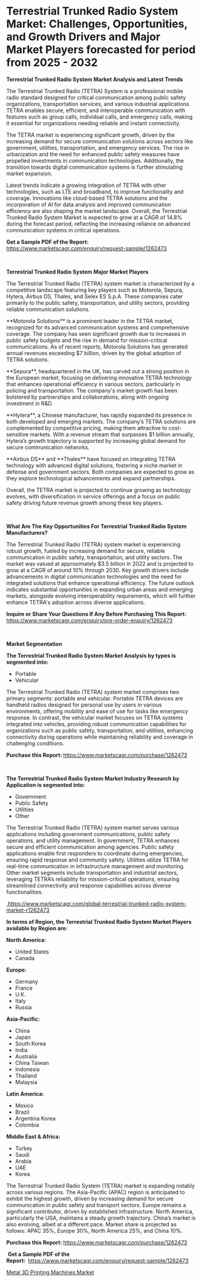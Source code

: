 <p><h1>Terrestrial Trunked Radio System Market: Challenges, Opportunities, and Growth Drivers and Major Market Players forecasted for period from 2025 - 2032</h1></p><p><strong>Terrestrial Trunked Radio System Market Analysis and Latest Trends</strong></p>
<p><p>The Terrestrial Trunked Radio (TETRA) System is a professional mobile radio standard designed for critical communication among public safety organizations, transportation services, and various industrial applications. TETRA enables secure, efficient, and interoperable communication with features such as group calls, individual calls, and emergency calls, making it essential for organizations needing reliable and instant connectivity.</p><p>The TETRA market is experiencing significant growth, driven by the increasing demand for secure communication solutions across sectors like government, utilities, transportation, and emergency services. The rise in urbanization and the need for enhanced public safety measures have propelled investments in communication technologies. Additionally, the transition towards digital communication systems is further stimulating market expansion.</p><p>Latest trends indicate a growing integration of TETRA with other technologies, such as LTE and broadband, to improve functionality and coverage. Innovations like cloud-based TETRA solutions and the incorporation of AI for data analysis and improved communication efficiency are also shaping the market landscape. Overall, the Terrestrial Trunked Radio System Market is expected to grow at a CAGR of 14.8% during the forecast period, reflecting the increasing reliance on advanced communication systems in critical operations.</p></p>
<p><strong>Get a Sample PDF of the Report:&nbsp;</strong> <a href="https://www.marketscagr.com/enquiry/request-sample/1262473?utm_campaign=2454&utm_medium=2&utm_source=Github&utm_content=ia&utm_term=17022025&utm_id=terrestrial-trunked-radio-system">https://www.marketscagr.com/enquiry/request-sample/1262473</a></p>
<p>&nbsp;</p>
<p><strong>Terrestrial Trunked Radio System Major Market Players</strong></p>
<p><p>The Terrestrial Trunked Radio (TETRA) system market is characterized by a competitive landscape featuring key players such as Motorola, Sepura, Hytera, Airbus DS, Thales, and Selex ES S.p.A. These companies cater primarily to the public safety, transportation, and utility sectors, providing reliable communication solutions.</p><p>**Motorola Solutions** is a prominent leader in the TETRA market, recognized for its advanced communication systems and comprehensive coverage. The company has seen significant growth due to increases in public safety budgets and the rise in demand for mission-critical communications. As of recent reports, Motorola Solutions has generated annual revenues exceeding $7 billion, driven by the global adoption of TETRA solutions.</p><p>**Sepura**, headquartered in the UK, has carved out a strong position in the European market, focusing on delivering innovative TETRA technology that enhances operational efficiency in various sectors, particularly in policing and transportation. The company's market growth has been bolstered by partnerships and collaborations, along with ongoing investment in R&D.</p><p>**Hytera**, a Chinese manufacturer, has rapidly expanded its presence in both developed and emerging markets. The company’s TETRA solutions are complemented by competitive pricing, making them attractive to cost-sensitive markets. With a revenue stream that surpasses $1 billion annually, Hytera’s growth trajectory is supported by increasing global demand for secure communication networks.</p><p>**Airbus DS** and **Thales** have focused on integrating TETRA technology with advanced digital solutions, fostering a niche market in defense and government sectors. Both companies are expected to grow as they explore technological advancements and expand partnerships.</p><p>Overall, the TETRA market is projected to continue growing as technology evolves, with diversification in service offerings and a focus on public safety driving future revenue growth among these key players.</p></p>
<p>&nbsp;</p>
<p><strong>What Are The Key Opportunities For Terrestrial Trunked Radio System Manufacturers?</strong></p>
<p><p>The Terrestrial Trunked Radio (TETRA) system market is experiencing robust growth, fueled by increasing demand for secure, reliable communication in public safety, transportation, and utility sectors. The market was valued at approximately $3.5 billion in 2022 and is projected to grow at a CAGR of around 10% through 2030. Key growth drivers include advancements in digital communication technologies and the need for integrated solutions that enhance operational efficiency. The future outlook indicates substantial opportunities in expanding urban areas and emerging markets, alongside evolving interoperability requirements, which will further enhance TETRA's adoption across diverse applications.</p></p>
<p><strong>Inquire or Share Your Questions If Any Before Purchasing This Report:</strong> <a href="https://www.marketscagr.com/enquiry/pre-order-enquiry/1262473?utm_campaign=2454&utm_medium=2&utm_source=Github&utm_content=ia&utm_term=17022025&utm_id=terrestrial-trunked-radio-system">https://www.marketscagr.com/enquiry/pre-order-enquiry/1262473</a></p>
<p>&nbsp;</p>
<p><strong>Market Segmentation</strong></p>
<p><strong>The Terrestrial Trunked Radio System Market Analysis by types is segmented into:</strong></p>
<p><ul><li>Portable</li><li>Vehicular</li></ul></p>
<p><p>The Terrestrial Trunked Radio (TETRA) system market comprises two primary segments: portable and vehicular. Portable TETRA devices are handheld radios designed for personal use by users in various environments, offering mobility and ease of use for tasks like emergency response. In contrast, the vehicular market focuses on TETRA systems integrated into vehicles, providing robust communication capabilities for organizations such as public safety, transportation, and utilities, enhancing connectivity during operations while maintaining reliability and coverage in challenging conditions.</p></p>
<p><strong>Purchase this Report:&nbsp;</strong><a href="https://www.marketscagr.com/purchase/1262473?utm_campaign=2454&utm_medium=2&utm_source=Github&utm_content=ia&utm_term=17022025&utm_id=terrestrial-trunked-radio-system">https://www.marketscagr.com/purchase/1262473</a></p>
<p>&nbsp;</p>
<p><strong>The Terrestrial Trunked Radio System Market Industry Research by Application is segmented into:</strong></p>
<p><ul><li>Government</li><li>Public Safety</li><li>Utilities</li><li>Other</li></ul></p>
<p><p>The Terrestrial Trunked Radio (TETRA) system market serves various applications including government communications, public safety operations, and utility management. In government, TETRA enhances secure and efficient communication among agencies. Public safety applications enable first responders to coordinate during emergencies, ensuring rapid response and community safety. Utilities utilize TETRA for real-time communication in infrastructure management and monitoring. Other market segments include transportation and industrial sectors, leveraging TETRA’s reliability for mission-critical operations, ensuring streamlined connectivity and response capabilities across diverse functionalities.</p></p>
<p><a href="https://www.marketscagr.com/global-terrestrial-trunked-radio-system-market-r1262473?utm_campaign=2454&utm_medium=2&utm_source=Github&utm_content=ia&utm_term=17022025&utm_id=terrestrial-trunked-radio-system">&nbsp;https://www.marketscagr.com/global-terrestrial-trunked-radio-system-market-r1262473</a></p>
<p><strong>In terms of Region, the Terrestrial Trunked Radio System Market Players available by Region are:</strong></p>
<p>
    <p> <strong> North America: </strong>
        <ul>
            <li>United States</li>
            <li>Canada</li>
        </ul>
        </p> 
    <p> <strong> Europe: </strong>
        <ul>
            <li>Germany</li>
            <li>France</li>
            <li>U.K.</li>
            <li>Italy</li>
            <li>Russia</li>
        </ul>
        </p> 
    <p> <strong> Asia-Pacific: </strong>
        <ul>
            <li>China</li>
            <li>Japan</li>
            <li>South Korea</li>
            <li>India</li>
            <li>Australia</li>
            <li>China Taiwan</li>
            <li>Indonesia</li>
            <li>Thailand</li>
            <li>Malaysia</li>
        </ul>
        </p> 
    <p> <strong> Latin America: </strong>
        <ul>
            <li>Mexico</li>
            <li>Brazil</li>
            <li>Argentina Korea</li>
            <li>Colombia</li>
        </ul>
        </p> 
    <p> <strong> Middle East & Africa: </strong>
        <ul>
            <li>Turkey</li>
            <li>Saudi</li>
            <li>Arabia</li>
            <li>UAE</li>
            <li>Korea</li>
        </ul>
    </p>
    </p>
<p><p>The Terrestrial Trunked Radio System (TETRA) market is expanding notably across various regions. The Asia-Pacific (APAC) region is anticipated to exhibit the highest growth, driven by increasing demand for secure communication in public safety and transport sectors. Europe remains a significant contributor, driven by established infrastructure. North America, particularly the USA, maintains a steady growth trajectory. China’s market is also evolving, albeit at a different pace. Market share is projected as follows: APAC 35%, Europe 30%, North America 25%, and China 10%.</p></p>
<p><strong>Purchase this Report: </strong><a href="https://www.marketscagr.com/purchase/1262473?utm_campaign=2454&utm_medium=2&utm_source=Github&utm_content=ia&utm_term=17022025&utm_id=terrestrial-trunked-radio-system">https://www.marketscagr.com/purchase/1262473</a></p>
<p>&nbsp;<strong>Get a Sample PDF of the Report:&nbsp;&nbsp;</strong><a href="https://www.marketscagr.com/enquiry/request-sample/1262473?utm_campaign=2454&utm_medium=2&utm_source=Github&utm_content=ia&utm_term=17022025&utm_id=terrestrial-trunked-radio-system">https://www.marketscagr.com/enquiry/request-sample/1262473</a></p>
<p><strong></strong></p>
<p><p><a href="https://github.com/osbornrdaflalo/Market-Research-Report-List-1/blob/main/metal-3d-printing-machines-market.md?utm_campaign=2454&utm_medium=2&utm_source=Github&utm_content=ia&utm_term=17022025&utm_id=terrestrial-trunked-radio-system">Metal 3D Printing Machines Market</a></p></p>